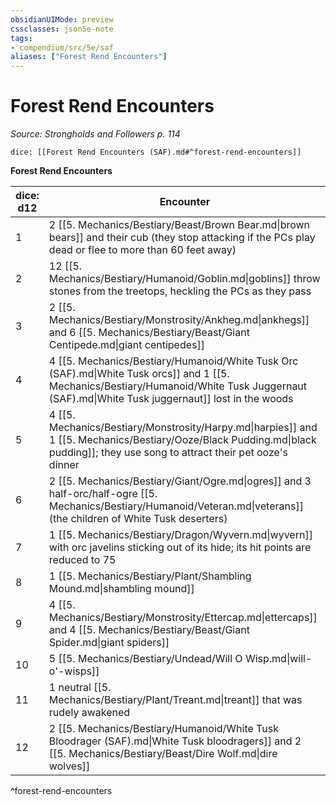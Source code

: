 ```yaml
---
obsidianUIMode: preview
cssclasses: json5e-note
tags:
- compendium/src/5e/saf
aliases: ["Forest Rend Encounters"]
---
```

# Forest Rend Encounters
*Source: Strongholds and Followers p. 114* 

`dice: [[Forest Rend Encounters (SAF).md#^forest-rend-encounters]]`

**Forest Rend Encounters**

| dice: d12 | Encounter |
|-----------|-----------|
| 1 | 2 [[5. Mechanics/Bestiary/Beast/Brown Bear.md\|brown bears]] and their cub (they stop attacking if the PCs play dead or flee to more than 60 feet away) |
| 2 | 12 [[5. Mechanics/Bestiary/Humanoid/Goblin.md\|goblins]] throw stones from the treetops, heckling the PCs as they pass |
| 3 | 2 [[5. Mechanics/Bestiary/Monstrosity/Ankheg.md\|ankhegs]] and 6 [[5. Mechanics/Bestiary/Beast/Giant Centipede.md\|giant centipedes]] |
| 4 | 4 [[5. Mechanics/Bestiary/Humanoid/White Tusk Orc (SAF).md\|White Tusk orcs]] and 1 [[5. Mechanics/Bestiary/Humanoid/White Tusk Juggernaut (SAF).md\|White Tusk juggernaut]] lost in the woods |
| 5 | 4 [[5. Mechanics/Bestiary/Monstrosity/Harpy.md\|harpies]] and 1 [[5. Mechanics/Bestiary/Ooze/Black Pudding.md\|black pudding]]; they use song to attract their pet ooze's dinner |
| 6 | 2 [[5. Mechanics/Bestiary/Giant/Ogre.md\|ogres]] and 3 half-orc/half-ogre [[5. Mechanics/Bestiary/Humanoid/Veteran.md\|veterans]] (the children of White Tusk deserters) |
| 7 | 1 [[5. Mechanics/Bestiary/Dragon/Wyvern.md\|wyvern]] with orc javelins sticking out of its hide; its hit points are reduced to 75 |
| 8 | 1 [[5. Mechanics/Bestiary/Plant/Shambling Mound.md\|shambling mound]] |
| 9 | 4 [[5. Mechanics/Bestiary/Monstrosity/Ettercap.md\|ettercaps]] and 4 [[5. Mechanics/Bestiary/Beast/Giant Spider.md\|giant spiders]] |
| 10 | 5 [[5. Mechanics/Bestiary/Undead/Will O Wisp.md\|will-o'-wisps]] |
| 11 | 1 neutral [[5. Mechanics/Bestiary/Plant/Treant.md\|treant]] that was rudely awakened |
| 12 | 2 [[5. Mechanics/Bestiary/Humanoid/White Tusk Bloodrager (SAF).md\|White Tusk bloodragers]] and 2 [[5. Mechanics/Bestiary/Beast/Dire Wolf.md\|dire wolves]] |
^forest-rend-encounters